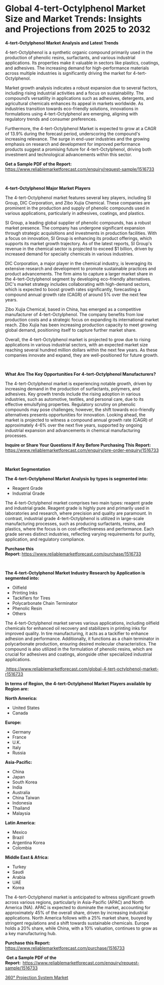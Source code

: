 <p><h1>Global 4-tert-Octylphenol Market Size and Market Trends: Insights and Projections from 2025 to 2032</h1></p><p><strong>4-tert-Octylphenol Market Analysis and Latest Trends</strong></p>
<p><p>4-tert-Octylphenol is a synthetic organic compound primarily used in the production of phenolic resins, surfactants, and various industrial applications. Its properties make it valuable in sectors like plastics, coatings, and adhesives. The increasing demand for high-performance materials across multiple industries is significantly driving the market for 4-tert-Octylphenol.</p><p>Market growth analysis indicates a robust expansion due to several factors, including rising industrial activities and a focus on sustainability. The compound’s versatility in applications such as adhesives, detergents, and agricultural chemicals enhances its appeal in markets worldwide. As industries transition towards eco-friendly solutions, innovations in formulations using 4-tert-Octylphenol are emerging, aligning with regulatory trends and consumer preferences.</p><p>Furthermore, the 4-tert-Octylphenol Market is expected to grow at a CAGR of 13.9% during the forecast period, underscoring the compound's increasing relevance. The surge in end-user industries and the growing emphasis on research and development for improved performance products suggest a promising future for 4-tert-Octylphenol, driving both investment and technological advancements within this sector.</p></p>
<p><strong>Get a Sample PDF of the Report:&nbsp;</strong> <a href="https://www.reliablemarketforecast.com/enquiry/request-sample/1516733?utm_campaign=3538&utm_medium=2&utm_source=Github&utm_content=ia&utm_term=30032025&utm_id=4-tert-octylphenol">https://www.reliablemarketforecast.com/enquiry/request-sample/1516733</a></p>
<p>&nbsp;</p>
<p><strong>4-tert-Octylphenol Major Market Players</strong></p>
<p><p>The 4-tert-Octylphenol market features several key players, including SI Group, DIC Corporation, and Zibo Xujia Chemical. These companies are prominent in the production and supply of phenolic compounds used in various applications, particularly in adhesives, coatings, and plastics.</p><p>SI Group, a leading global supplier of phenolic compounds, has a robust market presence. The company has undergone significant expansion through strategic acquisitions and investments in production facilities. With a focus on innovation, SI Group is enhancing its product offerings, which supports its market growth trajectory. As of the latest reports, SI Group's revenue in the chemical sector is projected to exceed $1 billion, driven by increased demand for specialty chemicals in various industries.</p><p>DIC Corporation, a major player in the chemical industry, is leveraging its extensive research and development to promote sustainable practices and product advancements. The firm aims to capture a larger market share in the 4-tert-Octylphenol segment by developing eco-friendly alternatives. DIC's market strategy includes collaborating with high-demand sectors, which is expected to boost growth rates significantly, forecasting a compound annual growth rate (CAGR) of around 5% over the next few years.</p><p>Zibo Xujia Chemical, based in China, has emerged as a competitive manufacturer of 4-tert-Octylphenol. The company benefits from low production costs and a strategic focus on expanding its international market reach. Zibo Xujia has been increasing production capacity to meet growing global demand, positioning itself to capture further market share.</p><p>Overall, the 4-tert-Octylphenol market is projected to grow due to rising applications in various industrial sectors, with an expected market size reaching several hundred million dollars within the next few years. As these companies innovate and expand, they are well-positioned for future growth.</p></p>
<p>&nbsp;</p>
<p><strong>What Are The Key Opportunities For 4-tert-Octylphenol Manufacturers?</strong></p>
<p><p>The 4-tert-Octylphenol market is experiencing notable growth, driven by increasing demand in the production of surfactants, polymers, and adhesives. Key growth trends include the rising adoption in various industries, such as automotive, textiles, and personal care, due to its effective emulsifying properties. Regulatory scrutiny on phenolic compounds may pose challenges; however, the shift towards eco-friendly alternatives presents opportunities for innovation. Looking ahead, the market is projected to witness a compound annual growth rate (CAGR) of approximately 4-6% over the next five years, supported by ongoing industrial expansion and advancements in chemical manufacturing processes.</p></p>
<p><strong>Inquire or Share Your Questions If Any Before Purchasing This Report:</strong> <a href="https://www.reliablemarketforecast.com/enquiry/pre-order-enquiry/1516733?utm_campaign=3538&utm_medium=2&utm_source=Github&utm_content=ia&utm_term=30032025&utm_id=4-tert-octylphenol">https://www.reliablemarketforecast.com/enquiry/pre-order-enquiry/1516733</a></p>
<p>&nbsp;</p>
<p><strong>Market Segmentation</strong></p>
<p><strong>The 4-tert-Octylphenol Market Analysis by types is segmented into:</strong></p>
<p><ul><li>Reagent Grade</li><li>Industrial Grade</li></ul></p>
<p><p>The 4-tert-Octylphenol market comprises two main types: reagent grade and industrial grade. Reagent grade is highly pure and primarily used in laboratories and research, where precision and quality are paramount. In contrast, industrial grade 4-tert-Octylphenol is utilized in large-scale manufacturing processes, such as producing surfactants, resins, and plastics, where the focus is on cost-effectiveness and performance. Each grade serves distinct industries, reflecting varying requirements for purity, application, and regulatory compliance.</p></p>
<p><strong>Purchase this Report:&nbsp;</strong><a href="https://www.reliablemarketforecast.com/purchase/1516733?utm_campaign=3538&utm_medium=2&utm_source=Github&utm_content=ia&utm_term=30032025&utm_id=4-tert-octylphenol">https://www.reliablemarketforecast.com/purchase/1516733</a></p>
<p>&nbsp;</p>
<p><strong>The 4-tert-Octylphenol Market Industry Research by Application is segmented into:</strong></p>
<p><ul><li>Oilfield</li><li>Printing Inks</li><li>Tackifiers for Tires</li><li>Polycarbonate Chain Terminator</li><li>Phenolic Resin</li><li>Others</li></ul></p>
<p><p>The 4-tert-Octylphenol market serves various applications, including oilfield chemicals for enhanced oil recovery and stabilizers in printing inks for improved quality. In tire manufacturing, it acts as a tackifier to enhance adhesion and performance. Additionally, it functions as a chain terminator in polycarbonate production, ensuring desired molecular characteristics. The compound is also utilized in the formulation of phenolic resins, which are crucial for adhesives and coatings, alongside other specialized industrial applications.</p></p>
<p><a href="https://www.reliablemarketforecast.com/global-4-tert-octylphenol-market-r1516733?utm_campaign=3538&utm_medium=2&utm_source=Github&utm_content=ia&utm_term=30032025&utm_id=4-tert-octylphenol">&nbsp;https://www.reliablemarketforecast.com/global-4-tert-octylphenol-market-r1516733</a></p>
<p><strong>In terms of Region, the 4-tert-Octylphenol Market Players available by Region are:</strong></p>
<p>
    <p> <strong> North America: </strong>
        <ul>
            <li>United States</li>
            <li>Canada</li>
        </ul>
        </p> 
    <p> <strong> Europe: </strong>
        <ul>
            <li>Germany</li>
            <li>France</li>
            <li>U.K.</li>
            <li>Italy</li>
            <li>Russia</li>
        </ul>
        </p> 
    <p> <strong> Asia-Pacific: </strong>
        <ul>
            <li>China</li>
            <li>Japan</li>
            <li>South Korea</li>
            <li>India</li>
            <li>Australia</li>
            <li>China Taiwan</li>
            <li>Indonesia</li>
            <li>Thailand</li>
            <li>Malaysia</li>
        </ul>
        </p> 
    <p> <strong> Latin America: </strong>
        <ul>
            <li>Mexico</li>
            <li>Brazil</li>
            <li>Argentina Korea</li>
            <li>Colombia</li>
        </ul>
        </p> 
    <p> <strong> Middle East & Africa: </strong>
        <ul>
            <li>Turkey</li>
            <li>Saudi</li>
            <li>Arabia</li>
            <li>UAE</li>
            <li>Korea</li>
        </ul>
    </p>
    </p>
<p><p>The 4-tert-Octylphenol market is anticipated to witness significant growth across various regions, particularly in Asia-Pacific (APAC) and North America (NA). APAC is expected to dominate the market, accounting for approximately 45% of the overall share, driven by increasing industrial applications. North America follows with a 25% market share, buoyed by stringent regulations and a shift towards sustainable chemicals. Europe holds a 20% share, while China, with a 10% valuation, continues to grow as a key manufacturing hub.</p></p>
<p><strong>Purchase this Report: </strong><a href="https://www.reliablemarketforecast.com/purchase/1516733?utm_campaign=3538&utm_medium=2&utm_source=Github&utm_content=ia&utm_term=30032025&utm_id=4-tert-octylphenol">https://www.reliablemarketforecast.com/purchase/1516733</a></p>
<p>&nbsp;<strong>Get a Sample PDF of the Report:&nbsp;&nbsp;</strong><a href="https://www.reliablemarketforecast.com/enquiry/request-sample/1516733?utm_campaign=3538&utm_medium=2&utm_source=Github&utm_content=ia&utm_term=30032025&utm_id=4-tert-octylphenol">https://www.reliablemarketforecast.com/enquiry/request-sample/1516733</a></p>
<p><strong></strong></p>
<p><p><a href="https://github.com/dayaanapis5/Market-Research-Report-List-1/blob/main/360-projection-system-market.md?utm_campaign=3538&utm_medium=2&utm_source=Github&utm_content=ia&utm_term=30032025&utm_id=4-tert-octylphenol">360° Projection System Market</a></p></p>
